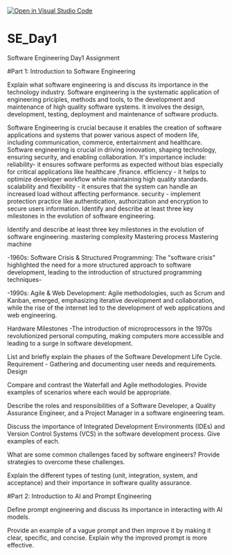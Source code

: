 [![Open in Visual Studio Code](https://classroom.github.com/assets/open-in-vscode-2e0aaae1b6195c2367325f4f02e2d04e9abb55f0b24a779b69b11b9e10269abc.svg)](https://classroom.github.com/online_ide?assignment_repo_id=18588931&assignment_repo_type=AssignmentRepo)
# SE_Day1
Software Engineering Day1 Assignment

#Part 1: Introduction to Software Engineering

Explain what software engineering is and discuss its importance in the technology industry.
Software engineering is the systematic application of engineering priciples, methods and tools, to the development and maintenance of high quality software systems.
It involves the design, development, testing, deployment and maintenance of software products.

Software Engineering is crucial because it enables the creation of software applications and systems that power various aspect of modern life, including communication, commerce, entertainment and healthcare. Software engineering is crucial in driving innovation, shaping technology, ensuring security, and enabling collaboration.
It's importance include:
reliability- it ensures software performs as expected without bias especially for critical applications like healthcare ,finance. 
efficiency - it helps to optimize developer workflow while maintaining high quality standards.
 scalability and flexibility - it ensures that the system can handle an increased load without affecting performance.
 security - implement protection practice like authentication, authorization and encryption to secure users information. Identify and describe at least three key milestones in the evolution of software engineering.


Identify and describe at least three key milestones in the evolution of software engineering.
mastering complexity
Mastering process
Mastering machine


-1960s: Software Crisis & Structured Programming:
The "software crisis" highlighted the need for a more structured approach to software development, leading to the introduction of structured programming techniques-

-1990s: Agile & Web Development:
Agile methodologies, such as Scrum and Kanban, emerged, emphasizing iterative development and collaboration, while the rise of the internet led to the development of web applications and web engineering. 

Hardware Milestones
-The introduction of microprocessors in the 1970s revolutionized personal computing, making computers more accessible and leading to a surge in software development. 


List and briefly explain the phases of the Software Development Life Cycle.
Requirement - Gathering and documenting user needs and requirements.
Design


Compare and contrast the Waterfall and Agile methodologies. Provide examples of scenarios where each would be appropriate.


Describe the roles and responsibilities of a Software Developer, a Quality Assurance Engineer, and a Project Manager in a software engineering team.


Discuss the importance of Integrated Development Environments (IDEs) and Version Control Systems (VCS) in the software development process. Give examples of each.


What are some common challenges faced by software engineers? Provide strategies to overcome these challenges.


Explain the different types of testing (unit, integration, system, and acceptance) and their importance in software quality assurance.


#Part 2: Introduction to AI and Prompt Engineering


Define prompt engineering and discuss its importance in interacting with AI models.


Provide an example of a vague prompt and then improve it by making it clear, specific, and concise. Explain why the improved prompt is more effective.
